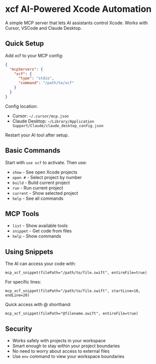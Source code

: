 # xcf AI-Powered Xcode Automation

A simple MCP server that lets AI assistants control Xcode. Works with Cursor, VSCode and Claude Desktop.

## Quick Setup

Add xcf to your MCP config:

```json
{
  "mcpServers": {
    "xcf": {
      "type": "stdio",
      "command": "/path/to/xcf"
    }
  }
}
```

Config location:
- Cursor: `~/.cursor/mcp.json`
- Claude Desktop: `~/Library/Application Support/Claude/claude_desktop_config.json`

Restart your AI tool after setup.

## Basic Commands

Start with `use xcf` to activate. Then use:

- `show` - See open Xcode projects
- `open #` - Select project by number
- `build` - Build current project
- `run` - Run current project
- `current` - Show selected project
- `help` - See all commands

## MCP Tools

- `list` - Show available tools
- `snippet` - Get code from files
- `help` - Show commands

## Using Snippets

The AI can access your code with:

```
mcp_xcf_snippet(filePath="/path/to/file.swift", entireFile=true)
```

For specific lines:
```
mcp_xcf_snippet(filePath="/path/to/file.swift", startLine=10, endLine=20)
```

Quick access with @ shorthand:
```
mcp_xcf_snippet(filePath="@filename.swift", entireFile=true)
```

## Security

- Works safely with projects in your workspace 
- Smart enough to stay within your project boundaries
- No need to worry about access to external files
- Use `env` command to view your workspace boundaries
